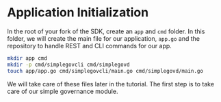 # Application Initialization 

In the root of your fork of the SDK, create an `app` and `cmd` folder. In this folder, we will create the main file for our application, `app.go` and the repository to handle REST and CLI commands for our app. 

```bash
mkdir app cmd 
mkdir -p cmd/simplegovcli cmd/simplegovd
touch app/app.go cmd/simplegovcli/main.go cmd/simplegovd/main.go
```

We will take care of these files later in the tutorial. The first step is to take care of our simple governance module.